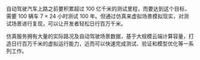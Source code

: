 

自动驾驶汽车上路之前要积累超过 100 亿千米的测试里程，而要达到这个目标，需要 100 辆车 7 × 24 小时测试 100 年。但通过仿真来虚拟场景模拟现实，对测试场景进行复现，可以让开发者轻松日行百万千米。

仿真服务拥有大量的实际路况及自动驾驶场景数据，基于大规模云端计算容量，打造日行百万千米的虚拟运行能力，近而可以快速完成测试、验证和模型优化等一系列工作。
